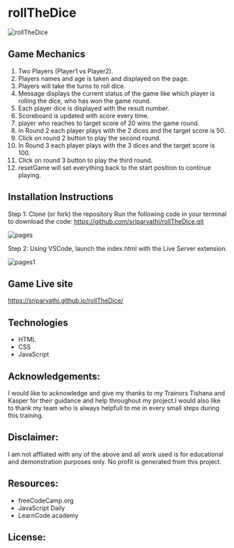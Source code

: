 # rollTheDice
![rollTheDice](https://user-images.githubusercontent.com/105339225/202781381-d0303e09-ba72-4dd3-8316-a5af567286f4.png)

## Game Mechanics
1. Two Players (Player1 vs Player2).
2. Players names and age is taken and displayed on the page.
3. Players will take the turns to roll dice.
4. Message displays the current status of the game like which player is rolling the dice, who has won the game round.
5. Each player dice is displayed with the result number.
6. Scoreboard is updated with score every time.
7. player who reaches to target score of 20 wins the game round.
8. In Round 2 each player plays with the 2 dices and the target score is 50.
9. Click on round 2 button to play the second round.
10. In Round 3 each player plays with the 3 dices and the target score is 100.
11. Click on round 3 button to play the third round.
12. resetGame will set everything back to the start position to continue playing.


## Installation Instructions
Step 1: Clone (or fork) the repository
Run the following code in your terminal to download the code:
https://github.com/sriparvathi/rollTheDice.git

![pages](https://user-images.githubusercontent.com/105339225/202557056-21cb890d-583e-4eb8-bc26-fdc3c1bbda47.png)


Step 2: Using VSCode, launch the index.html with the Live Server extension.

![pages1](https://user-images.githubusercontent.com/105339225/202557077-4e2e2140-228f-47c0-a9bd-dae876a736ab.png)

## Game Live site

https://sriparvathi.github.io/rollTheDice/

## Technologies
- HTML
- CSS
- JavaScript

## Acknowledgements:
I would like to acknowledge and give my thanks to my Trainors Tishana and Kasper for their guidance and help throughout my project.I would also like to thank my team who is always helpfull to me in every small steps during this training.


## Disclaimer:
I am not affliated with any of the above and all work used is for educational and demonstration purposes only. No profit is generated from this project.

## Resources:
- freeCodeCamp.org
- JavaScript Daily
- LearnCode.academy


## License:
